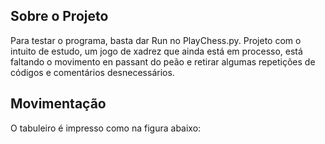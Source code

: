 ## Sobre o Projeto

Para testar o programa, basta dar Run no PlayChess.py.
Projeto com o intuito de estudo, um jogo de xadrez que ainda está em processo, está faltando o movimento en passant do peão e retirar algumas repetições de códigos e comentários desnecessários.

## Movimentação

O tabuleiro é impresso como na figura abaixo:
 

 
